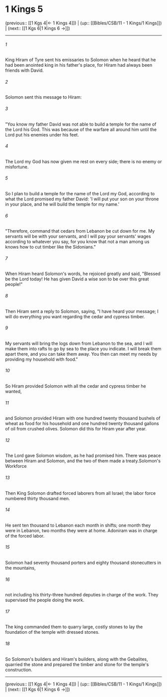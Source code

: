 # 1 Kings 5

(previous:: [[1 Kgs 4|← 1 Kings 4]]) | (up:: [[Bibles/CSB/11 - 1 Kings/1 Kings]]) | (next:: [[1 Kgs 6|1 Kings 6 →]])

***


###### 1 
King Hiram of Tyre sent his emissaries to Solomon when he heard that he had been anointed king in his father's place, for Hiram had always been friends with David. 

###### 2 
Solomon sent this message to Hiram: 

###### 3 
"You know my father David was not able to build a temple for the name of the Lord his God. This was because of the warfare all around him until the Lord put his enemies under his feet. 

###### 4 
The Lord my God has now given me rest on every side; there is no enemy or misfortune. 

###### 5 
So I plan to build a temple for the name of the Lord my God, according to what the Lord promised my father David: 'I will put your son on your throne in your place, and he will build the temple for my name.' 

###### 6 
"Therefore, command that cedars from Lebanon be cut down for me. My servants will be with your servants, and I will pay your servants' wages according to whatever you say, for you know that not a man among us knows how to cut timber like the Sidonians." 

###### 7 
When Hiram heard Solomon's words, he rejoiced greatly and said, "Blessed be the Lord today! He has given David a wise son to be over this great people!" 

###### 8 
Then Hiram sent a reply to Solomon, saying, "I have heard your message; I will do everything you want regarding the cedar and cypress timber. 

###### 9 
My servants will bring the logs down from Lebanon to the sea, and I will make them into rafts to go by sea to the place you indicate. I will break them apart there, and you can take them away. You then can meet my needs by providing my household with food." 

###### 10 
So Hiram provided Solomon with all the cedar and cypress timber he wanted, 

###### 11 
and Solomon provided Hiram with one hundred twenty thousand bushels of wheat as food for his household and one hundred twenty thousand gallons of oil from crushed olives. Solomon did this for Hiram year after year. 

###### 12 
The Lord gave Solomon wisdom, as he had promised him. There was peace between Hiram and Solomon, and the two of them made a treaty.Solomon's Workforce 

###### 13 
Then King Solomon drafted forced laborers from all Israel; the labor force numbered thirty thousand men. 

###### 14 
He sent ten thousand to Lebanon each month in shifts; one month they were in Lebanon, two months they were at home. Adoniram was in charge of the forced labor. 

###### 15 
Solomon had seventy thousand porters and eighty thousand stonecutters in the mountains, 

###### 16 
not including his thirty-three hundred deputies in charge of the work. They supervised the people doing the work. 

###### 17 
The king commanded them to quarry large, costly stones to lay the foundation of the temple with dressed stones. 

###### 18 
So Solomon's builders and Hiram's builders, along with the Gebalites, quarried the stone and prepared the timber and stone for the temple's construction.

***

(previous:: [[1 Kgs 4|← 1 Kings 4]]) | (up:: [[Bibles/CSB/11 - 1 Kings/1 Kings]]) | (next:: [[1 Kgs 6|1 Kings 6 →]])
